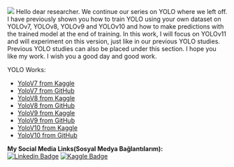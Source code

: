 ![](https://cdn.prod.website-files.com/64f989999025f3e47402a969/65510001b34f38d0d43a355e_Facemask-Detection-Blog.jpeg)
Hello dear researcher. We continue our series on YOLO where we left off. I have previously shown you how to train YOLO using your own dataset on YOLOv7, YOLOv8, YOLOv9 and YOLOv10 and how to make predictions with the trained model at the end of training. In this work, I will focus on YOLOv11 and will experiment on this version, just like in our previous YOLO studies. Previous YOLO studies can also be placed under this section. I hope you like my work. I wish you a good day and good work.

YOLO Works:
- [YoloV7 from Kaggle](https://www.kaggle.com/code/ihsncnkz/face-mask-detection-with-yolov7)
- [YoloV7 from GitHub](https://github.com/ihsncnkz/Face-Mask-Detection-With-YoloV7)
- [YoloV8 from Kaggle](https://www.kaggle.com/code/ihsncnkz/face-mask-detection-with-yolov8)
- [YoloV8 from GitHub](https://github.com/ihsncnkz/Face-Mask-Detection-With-YoloV8)
- [YoloV9 from Kaggle](https://www.kaggle.com/code/ihsncnkz/face-mask-detection-with-yolov9)
- [YoloV9 from GitHub](https://github.com/ihsncnkz/Face-Mask-Detection-With-YoloV9)
- [YoloV10 from Kaggle](https://www.kaggle.com/code/ihsncnkz/face-mask-detection-with-yolov10)
- [YoloV10 from GitHub](https://github.com/ihsncnkz/Face-Mask-Detection-With-YoloV10)

**My Social Media Links(Sosyal Medya Bağlantılarım):**<br>
[![Linkedin Badge](https://img.shields.io/badge/LinkedIn-0077B5?style=for-the-badge&logo=linkedin&logoColor=white)](https://www.linkedin.com/in/ihsancenkız/)
[![Kaggle Badge](https://img.shields.io/badge/Kaggle-20BEFF?style=for-the-badge&logo=Kaggle&logoColor=white)](https://www.kaggle.com/ihsncnkz)
